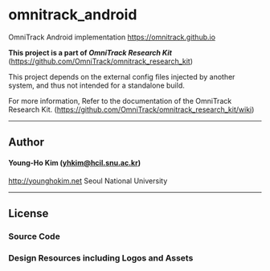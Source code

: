 # omnitrack_android
OmniTrack Android implementation
<https://omnitrack.github.io>

**This project is a part of _OmniTrack Research Kit_** (https://github.com/OmniTrack/omnitrack_research_kit)

This project depends on the external config files injected by another system, and thus not intended for a standalone build.

For more information, Refer to the documentation of the OmniTrack Research Kit. (https://github.com/OmniTrack/omnitrack_research_kit/wiki)

---

## Author

#### Young-Ho Kim (yhkim@hcil.snu.ac.kr)
http://younghokim.net
Seoul National University

----

## License

### Source Code

### Design Resources including Logos and Assets
